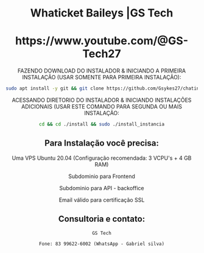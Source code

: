 <h1 align="center">Whaticket Baileys |GS Tech</h1>

<div align="center">




<h1 align="center">https://www.youtube.com/@GS-Tech27</h1>




FAZENDO DOWNLOAD DO INSTALADOR & INICIANDO A PRIMEIRA INSTALAÇÃO (USAR SOMENTE PARA PRIMEIRA INSTALAÇÃO):

```bash
sudo apt install -y git && git clone https://github.com/Gsykes27/chatinstall.git install && sudo chmod -R 777 ./install && cd ./install && sudo ./install_primaria
```

ACESSANDO DIRETORIO DO INSTALADOR & INICIANDO INSTALAÇÕES ADICIONAIS (USAR ESTE COMANDO PARA SEGUNDA OU MAIS INSTALAÇÃO:
```bash
cd && cd ./install && sudo ./install_instancia
```


## Para Instalação você precisa:

Uma VPS Ubuntu 20.04 (Configuração recomendada: 3 VCPU's + 4 GB RAM)

Subdominio para Frontend

Subdominio para API - backoffice

Email válido para certificação SSL

## Consultoria e contato:

    GS Tech

    Fone: 83 99622-6002 (WhatsApp - Gabriel silva)



